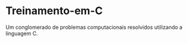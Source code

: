 # Treinamento-em-C
Um conglomerado de problemas computacionais resolvidos utilizando a linguagem C.
